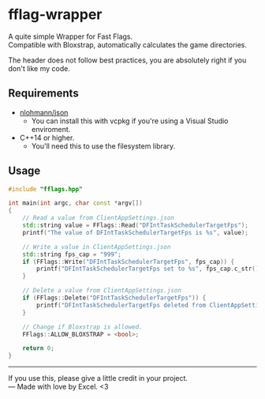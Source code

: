 # fflag-wrapper
A quite simple Wrapper for Fast Flags.\
Compatible with Bloxstrap, automatically calculates the game directories.

The header does not follow best practices, you are absolutely right if you don't like my code.

## Requirements
- [nlohmann/json](https://github.com/nlohmann/json)
  - You can install this with vcpkg if you're using a Visual Studio enviroment.
- C++14 or higher.
  - You'll need this to use the filesystem library.

## Usage

```cpp
#include "fflags.hpp"

int main(int argc, char const *argv[])
{
    // Read a value from ClientAppSettings.json
    std::string value = FFlags::Read("DFIntTaskSchedulerTargetFps");
    printf("The value of DFIntTaskSchedulerTargetFps is %s", value);

    // Write a value in ClientAppSettings.json
    std::string fps_cap = "999";
    if (FFlags::Write("DFIntTaskSchedulerTargetFps", fps_cap)) {
        printf("DFIntTaskSchedulerTargetFps set to %s", fps_cap.c_str());
    }

    // Delete a value from ClientAppSettings.json
    if (FFlags::Delete("DFIntTaskSchedulerTargetFps")) {
        printf("DFIntTaskSchedulerTargetFps deleted from ClientAppSettings.json");
    }

    // Change if Bloxstrap is allowed.
    FFlags::ALLOW_BLOXSTRAP = <bool>;

    return 0;
}

```
<hr/>

If you use this, please give a little credit in your project.\
— Made with love by Excel. <3
